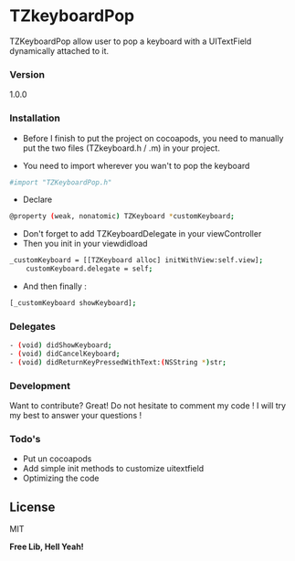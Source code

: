 # TZkeyboardPop

TZKeyboardPop allow user to pop a keyboard with a UITextField dynamically attached to it.

### Version
1.0.0

### Installation
- Before I finish to put the project on cocoapods, you need to manually put the two files (TZkeyboard.h / .m) in your project.

- You need to import wherever you wan't to pop the keyboard

```sh 
#import "TZKeyboardPop.h"
```
- Declare
```sh
@property (weak, nonatomic) TZKeyboard *customKeyboard;
```
- Don't forget to add TZKeyboardDelegate in your viewController
- Then you init in your viewdidload
```sh
_customKeyboard = [[TZKeyboard alloc] initWithView:self.view];
    customKeyboard.delegate = self;
```
- And then finally :
```sh
[_customKeyboard showKeyboard];
```

### Delegates
```sh
- (void) didShowKeyboard;
- (void) didCancelKeyboard;
- (void) didReturnKeyPressedWithText:(NSString *)str;
```

### Development

Want to contribute? Great! Do not hesitate to comment my code ! I will try my best to answer your questions !


### Todo's

 - Put un cocoapods
 - Add simple init methods to customize uitextfield
 - Optimizing the code

License
----
MIT


**Free Lib, Hell Yeah!**
